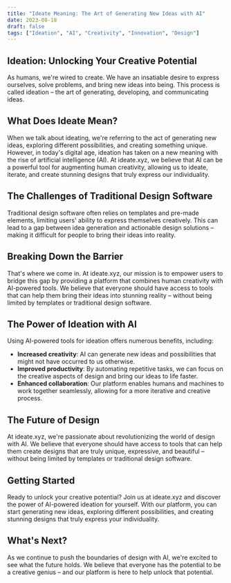 ```yaml
---
title: "Ideate Meaning: The Art of Generating New Ideas with AI"
date: 2023-08-18
draft: false
tags: ["Ideation", "AI", "Creativity", "Innovation", "Design"]
---
```


## Ideation: Unlocking Your Creative Potential

As humans, we're wired to create. We have an insatiable desire to express ourselves, solve problems, and bring new ideas into being. This process is called ideation – the art of generating, developing, and communicating ideas.

## What Does Ideate Mean?

When we talk about ideating, we're referring to the act of generating new ideas, exploring different possibilities, and creating something unique. However, in today's digital age, ideation has taken on a new meaning with the rise of artificial intelligence (AI). At ideate.xyz, we believe that AI can be a powerful tool for augmenting human creativity, allowing us to ideate, iterate, and create stunning designs that truly express our individuality.

## The Challenges of Traditional Design Software

Traditional design software often relies on templates and pre-made elements, limiting users' ability to express themselves creatively. This can lead to a gap between idea generation and actionable design solutions – making it difficult for people to bring their ideas into reality.

## Breaking Down the Barrier

That's where we come in. At ideate.xyz, our mission is to empower users to bridge this gap by providing a platform that combines human creativity with AI-powered tools. We believe that everyone should have access to tools that can help them bring their ideas into stunning reality – without being limited by templates or traditional design software.

## The Power of Ideation with AI

Using AI-powered tools for ideation offers numerous benefits, including:

* **Increased creativity**: AI can generate new ideas and possibilities that might not have occurred to us otherwise.
* **Improved productivity**: By automating repetitive tasks, we can focus on the creative aspects of design and bring our ideas to life faster.
* **Enhanced collaboration**: Our platform enables humans and machines to work together seamlessly, allowing for a more iterative and creative process.

## The Future of Design

At ideate.xyz, we're passionate about revolutionizing the world of design with AI. We believe that everyone should have access to tools that can help them create designs that are truly unique, expressive, and beautiful – without being limited by templates or traditional design software.

## Getting Started

Ready to unlock your creative potential? Join us at ideate.xyz and discover the power of AI-powered ideation for yourself. With our platform, you can start generating new ideas, exploring different possibilities, and creating stunning designs that truly express your individuality.

## What's Next?

As we continue to push the boundaries of design with AI, we're excited to see what the future holds. We believe that everyone has the potential to be a creative genius – and our platform is here to help unlock that potential.